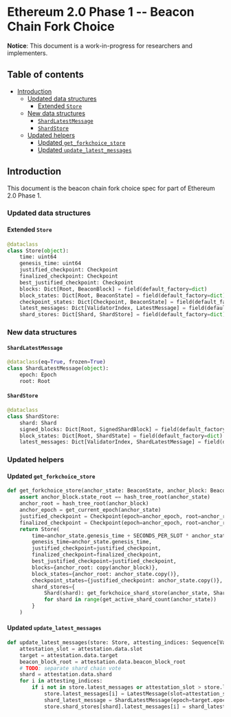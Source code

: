 # Ethereum 2.0 Phase 1 -- Beacon Chain Fork Choice

**Notice**: This document is a work-in-progress for researchers and implementers.

## Table of contents
<!-- TOC -->
<!-- START doctoc generated TOC please keep comment here to allow auto update -->
<!-- DON'T EDIT THIS SECTION, INSTEAD RE-RUN doctoc TO UPDATE -->


- [Introduction](#introduction)
  - [Updated data structures](#updated-data-structures)
    - [Extended `Store`](#extended-store)
  - [New data structures](#new-data-structures)
    - [`ShardLatestMessage`](#shardlatestmessage)
    - [`ShardStore`](#shardstore)
  - [Updated helpers](#updated-helpers)
    - [Updated `get_forkchoice_store`](#updated-get_forkchoice_store)
    - [Updated `update_latest_messages`](#updated-update_latest_messages)

<!-- END doctoc generated TOC please keep comment here to allow auto update -->
<!-- /TOC -->

## Introduction

This document is the beacon chain fork choice spec for part of Ethereum 2.0 Phase 1.

### Updated data structures

#### Extended `Store`

```python
@dataclass
class Store(object):
    time: uint64
    genesis_time: uint64
    justified_checkpoint: Checkpoint
    finalized_checkpoint: Checkpoint
    best_justified_checkpoint: Checkpoint
    blocks: Dict[Root, BeaconBlock] = field(default_factory=dict)
    block_states: Dict[Root, BeaconState] = field(default_factory=dict)
    checkpoint_states: Dict[Checkpoint, BeaconState] = field(default_factory=dict)
    latest_messages: Dict[ValidatorIndex, LatestMessage] = field(default_factory=dict)
    shard_stores: Dict[Shard, ShardStore] = field(default_factory=dict)
```

### New data structures

#### `ShardLatestMessage`

```python
@dataclass(eq=True, frozen=True)
class ShardLatestMessage(object):
    epoch: Epoch
    root: Root
```

#### `ShardStore`

```python
@dataclass
class ShardStore:
    shard: Shard
    signed_blocks: Dict[Root, SignedShardBlock] = field(default_factory=dict)
    block_states: Dict[Root, ShardState] = field(default_factory=dict)
    latest_messages: Dict[ValidatorIndex, ShardLatestMessage] = field(default_factory=dict)
```

### Updated helpers

#### Updated `get_forkchoice_store`

```python
def get_forkchoice_store(anchor_state: BeaconState, anchor_block: BeaconBlock) -> Store:
    assert anchor_block.state_root == hash_tree_root(anchor_state)
    anchor_root = hash_tree_root(anchor_block)
    anchor_epoch = get_current_epoch(anchor_state)
    justified_checkpoint = Checkpoint(epoch=anchor_epoch, root=anchor_root)
    finalized_checkpoint = Checkpoint(epoch=anchor_epoch, root=anchor_root)
    return Store(
        time=anchor_state.genesis_time + SECONDS_PER_SLOT * anchor_state.slot,
        genesis_time=anchor_state.genesis_time,
        justified_checkpoint=justified_checkpoint,
        finalized_checkpoint=finalized_checkpoint,
        best_justified_checkpoint=justified_checkpoint,
        blocks={anchor_root: copy(anchor_block)},
        block_states={anchor_root: anchor_state.copy()},
        checkpoint_states={justified_checkpoint: anchor_state.copy()},
        shard_stores={
            Shard(shard): get_forkchoice_shard_store(anchor_state, Shard(shard))
            for shard in range(get_active_shard_count(anchor_state))
        }
    )
```

#### Updated `update_latest_messages`

```python
def update_latest_messages(store: Store, attesting_indices: Sequence[ValidatorIndex], attestation: Attestation) -> None:
    attestation_slot = attestation.data.slot
    target = attestation.data.target
    beacon_block_root = attestation.data.beacon_block_root
    # TODO: separate shard chain vote
    shard = attestation.data.shard
    for i in attesting_indices:
        if i not in store.latest_messages or attestation_slot > store.latest_messages[i].slot:
            store.latest_messages[i] = LatestMessage(slot=attestation_slot, root=beacon_block_root)
            shard_latest_message = ShardLatestMessage(epoch=target.epoch, root=attestation.data.shard_head_root)
            store.shard_stores[shard].latest_messages[i] = shard_latest_message
```
